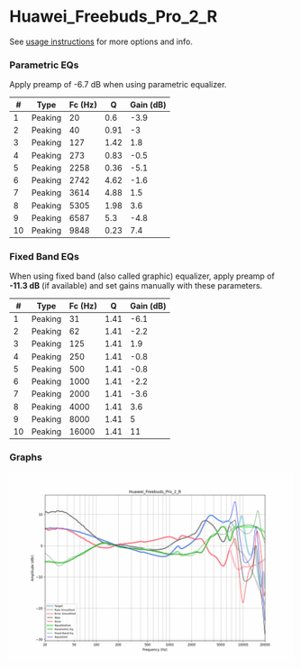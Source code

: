 # Huawei_Freebuds_Pro_2_R
See [usage instructions](https://github.com/jaakkopasanen/AutoEq#usage) for more options and info.

### Parametric EQs
Apply preamp of -6.7 dB when using parametric equalizer.

|   # | Type    |   Fc (Hz) |    Q |   Gain (dB) |
|-----|---------|-----------|------|-------------|
|   1 | Peaking |        20 | 0.6  |        -3.9 |
|   2 | Peaking |        40 | 0.91 |        -3   |
|   3 | Peaking |       127 | 1.42 |         1.8 |
|   4 | Peaking |       273 | 0.83 |        -0.5 |
|   5 | Peaking |      2258 | 0.36 |        -5.1 |
|   6 | Peaking |      2742 | 4.62 |        -1.6 |
|   7 | Peaking |      3614 | 4.88 |         1.5 |
|   8 | Peaking |      5305 | 1.98 |         3.6 |
|   9 | Peaking |      6587 | 5.3  |        -4.8 |
|  10 | Peaking |      9848 | 0.23 |         7.4 |

### Fixed Band EQs
When using fixed band (also called graphic) equalizer, apply preamp of **-11.3 dB** (if available) and set gains manually with these parameters.

|   # | Type    |   Fc (Hz) |    Q |   Gain (dB) |
|-----|---------|-----------|------|-------------|
|   1 | Peaking |        31 | 1.41 |        -6.1 |
|   2 | Peaking |        62 | 1.41 |        -2.2 |
|   3 | Peaking |       125 | 1.41 |         1.9 |
|   4 | Peaking |       250 | 1.41 |        -0.8 |
|   5 | Peaking |       500 | 1.41 |        -0.8 |
|   6 | Peaking |      1000 | 1.41 |        -2.2 |
|   7 | Peaking |      2000 | 1.41 |        -3.6 |
|   8 | Peaking |      4000 | 1.41 |         3.6 |
|   9 | Peaking |      8000 | 1.41 |         5   |
|  10 | Peaking |     16000 | 1.41 |        11   |

### Graphs
![](./Huawei_Freebuds_Pro_2_R.png)
